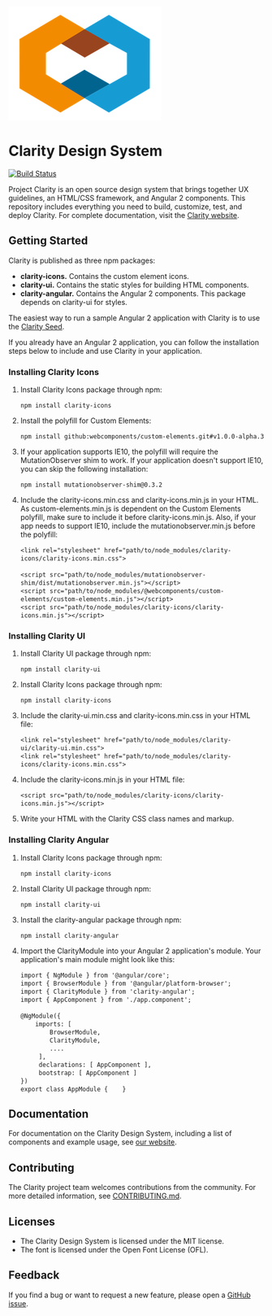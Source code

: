 ![Clarity](logo.png)

# Clarity Design System

[![Build Status](https://travis-ci.org/vmware/clarity.svg?branch=master)](https://travis-ci.org/vmware/clarity)

Project Clarity is an open source design system that brings together UX guidelines, an HTML/CSS framework, and Angular 2 components. This repository includes everything you need to build, customize, test, and deploy Clarity.  For complete documentation, visit the [Clarity website](https://vmware.github.io/clarity/).

## Getting Started

Clarity is published as three npm packages:

* __clarity-icons.__ Contains the custom element icons.
* __clarity-ui.__ Contains the static styles for building HTML components.
* __clarity-angular.__ Contains the Angular 2 components. This package depends on clarity-ui for styles.

The easiest way to run a sample Angular 2 application with Clarity is to use the [Clarity Seed](https://github.com/vmware/clarity-seed). 

If you already have an Angular 2 application, you can follow the installation steps below to include and use Clarity in your application.

### Installing Clarity Icons

1. Install Clarity Icons package through npm:
    ```
    npm install clarity-icons
    ```

2. Install the polyfill for Custom Elements:
    ```
    npm install github:webcomponents/custom-elements.git#v1.0.0-alpha.3
    ```

3. If your application supports IE10, the polyfill will require the MutationObserver shim to work. If your application doesn't support IE10, you can skip the following installation:
    ```
    npm install mutationobserver-shim@0.3.2
    ```

4. Include the clarity-icons.min.css and clarity-icons.min.js in your HTML. As custom-elements.min.js is dependent on the Custom Elements polyfill, make sure to include it before clarity-icons.min.js. Also, if your app needs to support IE10, include the mutationobserver.min.js before the polyfill:
    ```
    <link rel="stylesheet" href="path/to/node_modules/clarity-icons/clarity-icons.min.css">

    <script src="path/to/node_modules/mutationobserver-shim/dist/mutationobserver.min.js"></script>
    <script src="path/to/node_modules/@webcomponents/custom-elements/custom-elements.min.js"></script>
    <script src="path/to/node_modules/clarity-icons/clarity-icons.min.js"></script>
    ```

### Installing Clarity UI

1. Install Clarity UI package through npm:
    ```
    npm install clarity-ui
    ```

2. Install Clarity Icons package through npm:
    ```
    npm install clarity-icons
    ```

3. Include the clarity-ui.min.css and clarity-icons.min.css in your HTML file:
    ```
    <link rel="stylesheet" href="path/to/node_modules/clarity-ui/clarity-ui.min.css">
    <link rel="stylesheet" href="path/to/node_modules/clarity-icons/clarity-icons.min.css">
    ```

4. Include the clarity-icons.min.js in your HTML file:
    ```
    <script src="path/to/node_modules/clarity-icons/clarity-icons.min.js"></script>
    ```

5. Write your HTML with the Clarity CSS class names and markup.

### Installing Clarity Angular

1. Install Clarity Icons package through npm:
    ```
    npm install clarity-icons
    ```

2. Install Clarity UI package through npm:
    ```
    npm install clarity-ui
    ```

3. Install the clarity-angular package through npm:
    ```
    npm install clarity-angular
    ```

4. Import the ClarityModule into your Angular 2 application's module.  Your application's main module might look like this:
    ```
    import { NgModule } from '@angular/core';
    import { BrowserModule } from '@angular/platform-browser';
    import { ClarityModule } from 'clarity-angular';
    import { AppComponent } from './app.component';

    @NgModule({
        imports: [
            BrowserModule,
            ClarityModule,
            ....
         ],
         declarations: [ AppComponent ],
         bootstrap: [ AppComponent ]
    })
    export class AppModule {    }
    ```

## Documentation

For documentation on the Clarity Design System, including a list of components and example usage, see [our website](https://vmware.github.io/clarity).

## Contributing

The Clarity project team welcomes contributions from the community. For more detailed information, see [CONTRIBUTING.md](CONTRIBUTING.md).

## Licenses

* The Clarity Design System is licensed under the MIT license.
* The font is licensed under the Open Font License (OFL).

## Feedback

If you find a bug or want to request a new feature, please open a [GitHub issue](https://github.com/vmware/clarity/issues).

